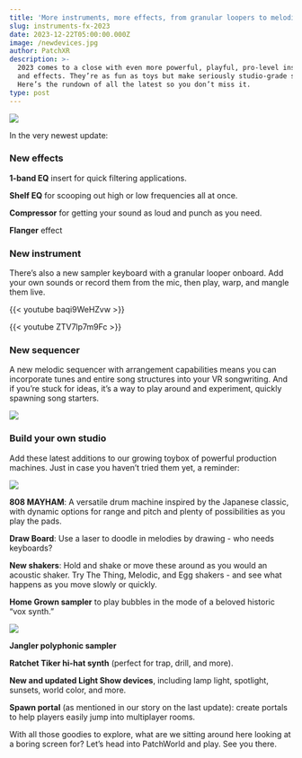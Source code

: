 ```yaml
---
title: 'More instruments, more effects, from granular loopers to melodic sequencers'
slug: instruments-fx-2023
date: 2023-12-22T05:00:00.000Z
image: /newdevices.jpg
author: PatchXR
description: >-
  2023 comes to a close with even more powerful, playful, pro-level instruments
  and effects. They’re as fun as toys but make seriously studio-grade sound.
  Here’s the rundown of all the latest so you don’t miss it.
type: post
---
```


![](/newdevices.jpg)

In the very newest update:

### New effects

**1-band EQ** insert for quick filtering applications.

**Shelf EQ** for scooping out high or low frequencies all at once.

**Compressor** for getting your sound as loud and punch as you need.

**Flanger** effect 

### New instrument

There’s also a new sampler keyboard with a granular looper onboard. Add your own sounds or record them from the mic, then play, warp, and mangle them live.

{{< youtube baqi9WeHZvw >}}

{{< youtube ZTV7lp7m9Fc >}}

### New sequencer

A new melodic sequencer with arrangement capabilities means you can incorporate tunes and entire song structures into your VR songwriting. And if you’re stuck for ideas, it’s a way to play around and experiment, quickly spawning song starters.

![](/jangler-devices.png)

### Build your own studio

Add these latest additions to our growing toybox of powerful production machines. Just in case you haven’t tried them yet, a reminder:

![](/morenewdevices.png)

**808 MAYHAM**: A versatile drum machine inspired by the Japanese classic, with dynamic options for range and pitch and plenty of possibilities as you play the pads.

**Draw Board**: Use a laser to doodle in melodies by drawing - who needs keyboards?

**New shakers**: Hold and shake or move these around as you would an acoustic shaker. Try The Thing, Melodic, and Egg shakers - and see what happens as you move slowly or quickly.

**Home Grown sampler** to play bubbles in the mode of a beloved historic “vox synth.”

![](/shakers-movethem.png)

**Jangler polyphonic sampler**

**Ratchet Tiker hi-hat synth** (perfect for trap, drill, and more).

**New and updated Light Show devices**, including lamp light, spotlight, sunsets, world color, and more.

**Spawn portal** (as mentioned in our story on the last update): create portals to help players easily jump into multiplayer rooms.

With all those goodies to explore, what are we sitting around here looking at a boring screen for? Let’s head into PatchWorld and play. See you there.
